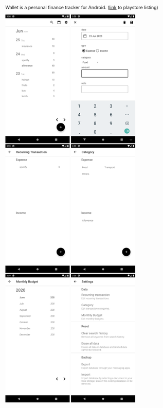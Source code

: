 Wallet is a personal finance tracker for Android. ([link](https://play.google.com/store/apps/details?id=com.xingtingkai.wallet) to playstore listing)

<img src="images/home.png" height="400" width="200"> <img src="images/create transaction.png" height="400" width="200"> <img src="images/recurring transaction.png" height="400" width="200">
<img src="images/category.png" height="400" width="200"> <img src="images/monthly budget.png" height="400" width="200"> <img src="images/settings.png" height="400" width="200">